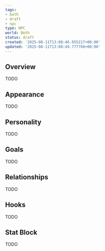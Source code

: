 ```yaml
---
tags:
- both
- draft
- npc
type: NPC
world: Both
status: draft
created: '2025-08-11T13:08:46.055217+00:00'
updated: '2025-08-11T13:08:49.777768+00:00'
---
```



## Overview

TODO
## Appearance

TODO
## Personality

TODO
## Goals

TODO
## Relationships

TODO
## Hooks

TODO
## Stat Block

TODO
